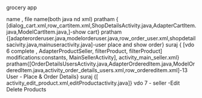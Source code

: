 grocery app

name ,  file name(both java nd xml)
pratham  { [dialog_cart.xml,row_cartitem.xml,ShopDetailsActivity.java,AdapterCartItem.java,ModelCartItem.java,]-show cart}
pratham {[adapterorderuser.java,modelorderuser.java,row_order_user.xml,shopdetailsacivity.java,mainuseractivity.java]-user place and show order}
suraj { [vdo 6 complete , AdapterProductSeller, filterProduct, filterProduct] modifications:constants, MainSellerActivity], activity_main_seller.xml}
pratham{[OrderDetailsUsersActivity.java,AdapterOrderedItem.java,ModelOrderedItem.java,activity_order_details_users.xml,row_ordereditem.xml]-13 User - Place & Order Details}
suraj {[ activity_edit_product.xml,editProductactivity.java]} vdo 7 - seller -Edit Delete Products
